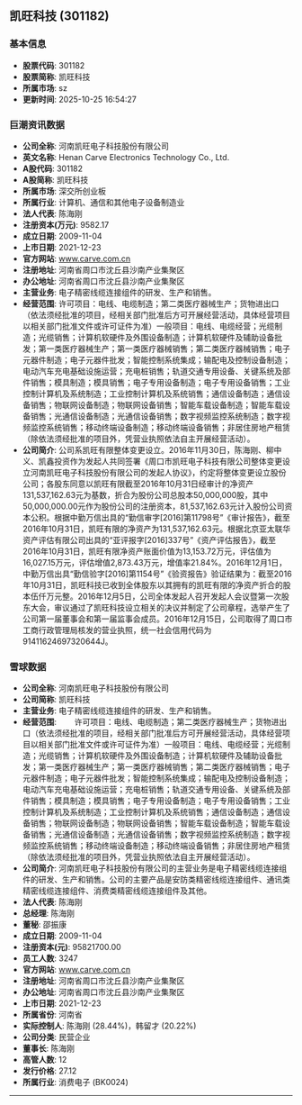 ## 凯旺科技 (301182)

### 基本信息

- **股票代码**: 301182
- **股票简称**: 凯旺科技
- **所属市场**: sz
- **更新时间**: 2025-10-25 16:54:27

### 巨潮资讯数据

- **公司全称**: 河南凯旺电子科技股份有限公司
- **英文名称**: Henan Carve Electronics Technology Co., Ltd.
- **A股代码**: 301182
- **A股简称**: 凯旺科技
- **所属市场**: 深交所创业板
- **所属行业**: 计算机、通信和其他电子设备制造业
- **法人代表**: 陈海刚
- **注册资本(万元)**: 9582.17
- **成立日期**: 2009-11-04
- **上市日期**: 2021-12-23
- **官方网站**: www.carve.com.cn
- **注册地址**: 河南省周口市沈丘县沙南产业集聚区
- **办公地址**: 河南省周口市沈丘县沙南产业集聚区
- **主营业务**: 电子精密线缆连接组件的研发、生产和销售。
- **经营范围**: 许可项目：电线、电缆制造；第二类医疗器械生产；货物进出口（依法须经批准的项目，经相关部门批准后方可开展经营活动，具体经营项目以相关部门批准文件或许可证件为准）一般项目：电线、电缆经营；光缆制造；光缆销售；计算机软硬件及外围设备制造；计算机软硬件及辅助设备批发；第一类医疗器械生产；第一类医疗器械销售；第二类医疗器械销售；电子元器件制造；电子元器件批发；智能控制系统集成；输配电及控制设备制造；电动汽车充电基础设施运营；充电桩销售；轨道交通专用设备、关键系统及部件销售；模具制造；模具销售；电子专用设备制造；电子专用设备销售；工业控制计算机及系统制造；工业控制计算机及系统销售；通信设备制造；通信设备销售；物联网设备制造；物联网设备销售；智能车载设备制造；智能车载设备销售；光通信设备制造；光通信设备销售；数字视频监控系统制造；数字视频监控系统销售；移动终端设备制造；移动终端设备销售；非居住房地产租赁（除依法须经批准的项目外，凭营业执照依法自主开展经营活动）。
- **公司简介**: 公司系凯旺有限整体变更设立。2016年11月30日，陈海刚、柳中义、凯鑫投资作为发起人共同签署《周口市凯旺电子科技有限公司整体变更设立河南凯旺电子科技股份有限公司的发起人协议》，约定将整体变更设立股份公司；各股东同意以凯旺有限截至2016年10月31日经审计的净资产131,537,162.63元为基数，折合为股份公司总股本50,000,000股，其中50,000,000.00元作为股份公司的注册资本，81,537,162.63元计入股份公司资本公积。根据中勤万信出具的“勤信审字[2016]第11798号”《审计报告》，截至2016年10月31日，凯旺有限的净资产为131,537,162.63元。根据北京亚太联华资产评估有限公司出具的“亚评报字[2016]337号”《资产评估报告》，截至2016年10月31日，凯旺有限净资产账面价值为13,153.72万元，评估值为16,027.15万元，评估增值2,873.43万元，增值率21.84%。2016年12月1日，中勤万信出具“勤信验字[2016]第1154号”《验资报告》验证结果为：截至2016年10月31日，凯旺科技已收到全体股东以其拥有的凯旺有限的净资产折合的股本伍仟万元整。2016年12月5日，公司全体发起人召开发起人会议暨第一次股东大会，审议通过了凯旺科技设立相关的决议并制定了公司章程，选举产生了公司第一届董事会和第一届监事会成员。2016年12月15日，公司取得了周口市工商行政管理局核发的营业执照，统一社会信用代码为91411624697320644J。

### 雪球数据

- **公司全称**: 河南凯旺电子科技股份有限公司
- **公司简称**: 凯旺科技
- **主营业务**: 电子精密线缆连接组件的研发、生产和销售。
- **经营范围**: 　　许可项目：电线、电缆制造；第二类医疗器械生产；货物进出口（依法须经批准的项目，经相关部门批准后方可开展经营活动，具体经营项目以相关部门批准文件或许可证件为准）一般项目：电线、电缆经营；光缆制造；光缆销售；计算机软硬件及外围设备制造；计算机软硬件及辅助设备批发；第一类医疗器械生产；第一类医疗器械销售；第二类医疗器械销售；电子元器件制造；电子元器件批发；智能控制系统集成；输配电及控制设备制造；电动汽车充电基础设施运营；充电桩销售；轨道交通专用设备、关键系统及部件销售；模具制造；模具销售；电子专用设备制造；电子专用设备销售；工业控制计算机及系统制造；工业控制计算机及系统销售；通信设备制造；通信设备销售；物联网设备制造；物联网设备销售；智能车载设备制造；智能车载设备销售；光通信设备制造；光通信设备销售；数字视频监控系统制造；数字视频监控系统销售；移动终端设备制造；移动终端设备销售；非居住房地产租赁（除依法须经批准的项目外，凭营业执照依法自主开展经营活动）。
- **公司简介**: 河南凯旺电子科技股份有限公司的主营业务是电子精密线缆连接组件的研发、生产和销售。公司的主要产品是安防类精密线缆连接组件、通讯类精密线缆连接组件、消费类精密线缆连接组件及其他。
- **法人代表**: 陈海刚
- **总经理**: 陈海刚
- **董秘**: 邵振康
- **成立日期**: 2009-11-04
- **注册资本(元)**: 95821700.00
- **员工人数**: 3247
- **官方网站**: www.carve.com.cn
- **注册地址**: 河南省周口市沈丘县沙南产业集聚区
- **办公地址**: 河南省周口市沈丘县沙南产业集聚区
- **上市日期**: 2021-12-23
- **所属省份**: 河南省
- **实际控制人**: 陈海刚 (28.44%)，韩留才 (20.22%)
- **公司分类**: 民营企业
- **董事长**: 陈海刚
- **高管人数**: 12
- **发行价格**: 27.12
- **所属行业**: 消费电子 (BK0024)

---